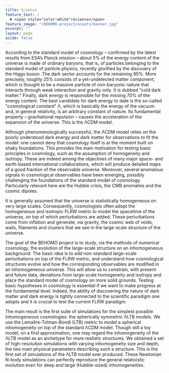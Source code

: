 ```yaml
---
title: Science
feature_text: |
  # <span style="color:white">Science</span>
feature_image: "/BEHOMO-project/assets/banner.jpg"
excerpt: ""
layout: page
aside: false
---
```


<!-- {% include figure.html image="/BEHOMO-project/assets/uc.png" width="300px" link="/BEHOMO-project/" %} -->

According to the standard model of cosmology – confirmed by the latest results from ESA’s Planck mission – about 5% of the energy content of the universe is made of ordinary baryons, that is, of particles belonging to the standard model of particle physics, recently glorified by the discovery of the Higgs boson. The dark sector accounts for the remaining 95%. More precisely, roughly 25% consists of a yet-undetected matter component, which is thought to be a massive particle of non-baryonic nature that interacts through weak interaction and gravity only. It is dubbed "cold dark matter." Finally, dark energy is responsible for the missing 70% of the energy content. The best candidate for dark energy to date is the so-called "cosmological constant" Λ, which is basically the energy of the vacuum and, in general relativity, is an arbitrary constant of nature. Its fundamental property – gravitational repulsion – causes the acceleration of the expansion of the universe. This is the ΛCDM model.

Although phenomenologically successful, the ΛCDM model relies on the poorly understood dark energy and dark matter for observations to fit the model: one cannot deny that cosmology itself is at the moment built on shaky foundations. This provides the main motivation for testing basic principles in cosmology, such as the assumption of homogeneity and isotropy. These are indeed among the objectives of many major space- and earth-based international collaborations, which will produce detailed maps of a good fraction of the observable universe. Moreover, several anomalous signals in cosmological observables have been emerging, possibly challenging the foundations of the standard model of cosmology. Particularly relevant here are the Hubble crisis, the CMB anomalies and the cosmic dipoles.

It is generally assumed that the universe is statistically homogeneous on very large scales. Consequently, cosmologists often adopt the homogeneous and isotropic FLRW metric to model the spacetime of the universe, on top of which perturbations are added. These perturbations come from inflation and generate, via gravity, the cosmic web of voids, walls, filaments and clusters that we see in the large-scale structure of the universe.

The goal of the BEHOMO project is to study, via the methods of numerical cosmology, the evolution of the large-scale structure on an inhomogeneous background. The basic idea is to add non-standard large-scale perturbations on top of the FLRW metric, and understand how cosmological structures evolve and how the corresponding observables are modified in an inhomogeneous universe. This will allow us to constrain, with present and future data, deviations from large-scale homogeneity and isotropy and place the standard model of cosmology on more solid grounds. Testing basic hypotheses in cosmology is essential if we want to make progress at the fundamental level. Indeed, the ability of discovering the nature of dark matter and dark energy is tightly connected to the scientific paradigm one adopts and it is crucial to test the current FLRW paradigm.

The main result is the first suite of simulations for the simplest possible inhomogeneous cosmologies: the spherically symmetric ΛLTB models. We use the Lemaître-Tolman-Bondi (LTB) metric to model a spherical inhomogeneity on top of the standard ΛCDM model. Though still a toy model, on a first approximation, one may regard the inhomogeneity of the ΛLTB model as an archetype for more realistic structures. We obtained a set of high-resolution simulations with varying inhomogeneity size and depth, the two main physical parameters describing such a structure. This is the first set of simulations of the ΛLTB model ever produced. These Newtonian N-body simulations can perfectly reproduce the general relativistic evolution even for deep and large (Hubble-sized) inhomogeneities.